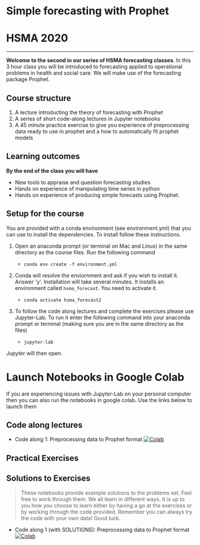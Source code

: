 # Simple forecasting with Prophet
# HSMA 2020

-----

**Welcome to the second in our series of HSMA forecasting classes**.  In this 3 hour class you will be introduced to forecasting applied to operational problems in health and social care.  We will make use of the forecasting package Prophet.

## Course structure

1. A lecture introducting the theory of forecasting with Prophet
2. A series of short code-along lectures in Jupyter notebooks
3. A 45 minute practice exercise to give you experience of preprocessing data ready to use in prophet and a how to automatically fit prophet models

## Learning outcomes

**By the end of the class you will have**

* New tools to appraise and question forecasting studies
* Hands on experience of manipulating time series in python
* Hands on experience of producing simple forecasts using Prophet.

## Setup for the course

You are provided with a conda environment (see environment.yml) that you can use to install the dependencies.  To install follow these instructions.

1. Open an anaconda prompt (or terminal on Mac and Linux) in the same directory as the course files.  Run the following command

   * `conda env create -f environment.yml`

2. Conda will resolve the enviornment and ask if you wish to install it.  Answer 'y'. Installation will take several minutes.  It installs an environment called `hsma_forecast`.  You need to activate it.

   * `conda activate hsma_forecast2`

3. To follow the code along lectures and complete the exercises please use Jupyter-Lab.  To run it enter the following command into your anaconda prompt or terminal (making sure you are in the same directory as the files)

   * `jupyter-lab`

Jupyter will then open.


# Launch Notebooks in Google Colab

If you are experiencing issues with Jupyter-Lab on your personal computer then you can also run the notebooks in google colab.  Use the links below to launch them

## Code along lectures
* Code along 1: Preprocessing data to Prophet format [![Colab](https://colab.research.google.com/assets/colab-badge.svg)](https://colab.research.google.com/github/hsma-master/hsma/blob/master/12b_simple_forecasting/code_along_lectures/code_along_1_LIVE.ipynb)




## Practical Exercises


## Solutions to Exercises

> These notebooks provide example solutions to the problems set.  Feel free to work through them.  We all learn in different ways. It is up to you how you choose to learn either by having a go at the exercises or by working through the code provided.  Remember you can always try the code with your own data!  Good luck.

* Code along 1 (with SOLUTIONS): Preprocessing data to Prophet format [![Colab](https://colab.research.google.com/assets/colab-badge.svg)](https://colab.research.google.com/github/hsma-master/hsma/blob/master/12b_simple_forecasting/code_along_lectures/code_along_1_SOLUTIONS.ipynb)


